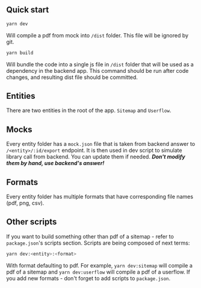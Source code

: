 Quick start
-----------
```bash
yarn dev
````
Will compile a pdf from mock into `/dist` folder.
This file will be ignored by git.

```bash
yarn build
````
Will bundle the code into a single js file in `/dist` folder that will be used as a dependency in the backend app.
This command should be run after code changes, and resulting dist file should be committed.

Entities
--------
There are two entities in the root of the app. `Sitemap` and `Userflow`.

Mocks
-----
Every entity folder has a `mock.json` file that is taken from backend answer to `/<entity>/:id/export` endpoint.
It is then used in dev script to simulate library call from backend.
You can update them if needed.
***Don't modify them by hand, use backend's answer!***

Formats
-------
Every entity folder has multiple formats that have corresponding file names (pdf, png, csv).


Other scripts
-------------
If you want to build something other than pdf of a sitemap - refer to `package.json`'s scripts section.
Scripts are being composed of next terms:
```bash
yarn dev:<entity>:<format>
```
With format defaulting to pdf.
For example, `yarn dev:sitemap` will compile a pdf of a sitemap and `yarn dev:userflow` will compile a pdf of a userflow.
If you add new formats - don't forget to add scripts to `package.json`.
